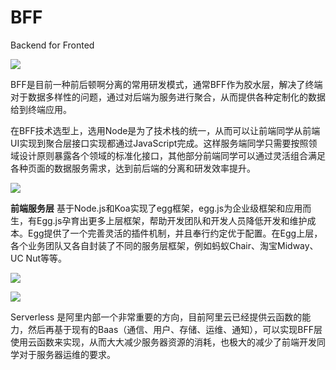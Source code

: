 # BFF

Backend for Fronted

![](https://gcc68.oss-cn-hangzhou.aliyuncs.com/2019-10-22-%E5%B1%8F%E5%B9%95%E5%BF%AB%E7%85%A7%202019-10-22%20%E4%B8%8B%E5%8D%885.40.07.png?Expires=1571741097&OSSAccessKeyId=TMP.hbqbJX5L2t95VjoVJBmmwDpQunV5RKHUgmTwVbqWZtk8magqoiw5aFSFRwmVS8yevESo2hEgBNoHw3TqLV47tvoLGRKsGamCQ72buuqknXTJsq9HEHqofTrCLQdU27.tmp&Signature=eRUukIySnAAabHZw%2B%2Fk5M7cuHnQ%3D)

BFF是目前一种前后顿啊分离的常用研发模式，通常BFF作为胶水层，解决了终端对于数据多样性的问题，通过对后端为服务进行聚合，从而提供各种定制化的数据给到终端应用。

在BFF技术选型上，选用Node是为了技术栈的统一，从而可以让前端同学从前端UI实现到聚合层接口实现都通过JavaScript完成。这样服务端同学只需要按照领域设计原则暴露各个领域的标准化接口，其他部分前端同学可以通过灵活组合满足各种页面的数据服务需求，达到前后端的分离和研发效率提升。

![](https://gcc68.oss-cn-hangzhou.aliyuncs.com/2019-10-22-%E5%B1%8F%E5%B9%95%E5%BF%AB%E7%85%A7%202019-10-22%20%E4%B8%8B%E5%8D%885.40.07.png?Expires=1571741877&OSSAccessKeyId=TMP.hbqbJX5L2t95VjoVJBmmwDpQunV5RKHUgmTwVbqWZtk8magqoiw5aFSFRwmVS8yevESo2hEgBNoHw3TqLV47tvoLGRKsGamCQ72buuqknXTJsq9HEHqofTrCLQdU27.tmp&Signature=RmFT5DD%2BN4eWP1hzCzuTG4WhwK0%3D)

**前端服务层** 基于Node.js和Koa实现了egg框架，egg.js为企业级框架和应用而生，有Egg.js孕育出更多上层框架，帮助开发团队和开发人员降低开发和维护成本。Egg提供了一个完善灵活的插件机制，并且奉行约定优于配置。在Egg上层，各个业务团队又各自封装了不同的服务层框架，例如蚂蚁Chair、淘宝Midway、UC Nut等等。

![](https://gcc68.oss-cn-hangzhou.aliyuncs.com/2019-10-22-%E5%B1%8F%E5%B9%95%E5%BF%AB%E7%85%A7%202019-10-22%20%E4%B8%8B%E5%8D%885.40.07-1.png?Expires=1571742368&OSSAccessKeyId=TMP.hbqbJX5L2t95VjoVJBmmwDpQunV5RKHUgmTwVbqWZtk8magqoiw5aFSFRwmVS8yevESo2hEgBNoHw3TqLV47tvoLGRKsGamCQ72buuqknXTJsq9HEHqofTrCLQdU27.tmp&Signature=YSVhE8Ckz4SqFpnYkg2NCS0%2BhIo%3D)

![](https://gcc68.oss-cn-hangzhou.aliyuncs.com/2019-10-22-%E5%B1%8F%E5%B9%95%E5%BF%AB%E7%85%A7%202019-10-22%20%E4%B8%8B%E5%8D%885.57.12-1.png?Expires=1571742436&OSSAccessKeyId=TMP.hbqbJX5L2t95VjoVJBmmwDpQunV5RKHUgmTwVbqWZtk8magqoiw5aFSFRwmVS8yevESo2hEgBNoHw3TqLV47tvoLGRKsGamCQ72buuqknXTJsq9HEHqofTrCLQdU27.tmp&Signature=9fWgg7wfrj4%2Fig1VxKOemktWaN0%3D)

Serverless 是阿里内部一个非常重要的方向，目前阿里云已经提供云函数的能力，然后再基于现有的Baas（通信、用户、存储、运维、通知），可以实现BFF层使用云函数来实现，从而大大减少服务器资源的消耗，也极大的减少了前端开发同学对于服务器运维的要求。

